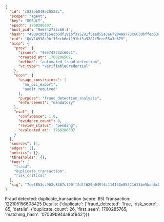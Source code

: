 ```json
{
  "id": "c823eb848e26523c",
  "scope": "agent",
  "key": "RESULT",
  "epoch": 1760286507,
  "host_pid": "9e6742732c60:1",
  "hash": "4938c9bf15ecb6df191bf3a5281f5eed55a3e6798499773c6030bffed53ccf82",
  "cid": "QmV14938c9bf15ecb6df191bf3a5281f5eed55a3e679",
  "aicp": {
    "prov": {
      "issuer": "9e6742732c60:1",
      "created_at": 1760286507,
      "method": "automated_fraud_detection",
      "vc_type": "VerifiableCredential"
    },
    "ucon": {
      "usage_constraints": [
        "no_pii_export",
        "audit_required"
      ],
      "purpose": "fraud_detection_analysis",
      "enforcement": "mandatory"
    },
    "eval": {
      "confidence": 1.0,
      "evidence_count": 0,
      "review_status": "pending",
      "evaluated_at": 1760286507
    }
  },
  "sources": [],
  "edges": [],
  "metrics": {},
  "thresholds": {},
  "tags": [
    "fraud",
    "duplicate_transaction",
    "risk_critical"
  ],
  "sig": "7cef853cc963c8367c190ff2dff620a049f6c114143e85321d33be5baa6c8845"
}
```

Fraud detected: duplicate_transaction (score: 85)
Transaction: 122105156608425
Details: {'duplicate': {'fraud_detected': True, 'risk_score': 85, 'details': {'duplicate_count': 26, 'first_seen': 1760285765, 'matching_hash': '07039b94da8bf942'}}}